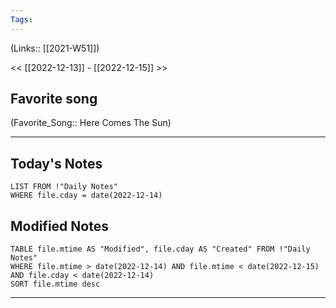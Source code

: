 ```yaml
---
Tags:
---
```

(Links:: [[2021-W51]])

<< [[2022-12-13]] - [[2022-12-15]] >>
## Favorite song
(Favorite_Song:: Here Comes The Sun)
___
## Today's Notes
```dataview
LIST FROM !"Daily Notes"
WHERE file.cday = date(2022-12-14)
```
## Modified Notes
```dataview
TABLE file.mtime AS "Modified", file.cday AS "Created" FROM !"Daily Notes" 
WHERE file.mtime > date(2022-12-14) AND file.mtime < date(2022-12-15) AND file.cday < date(2022-12-14)
SORT file.mtime desc
```
___
